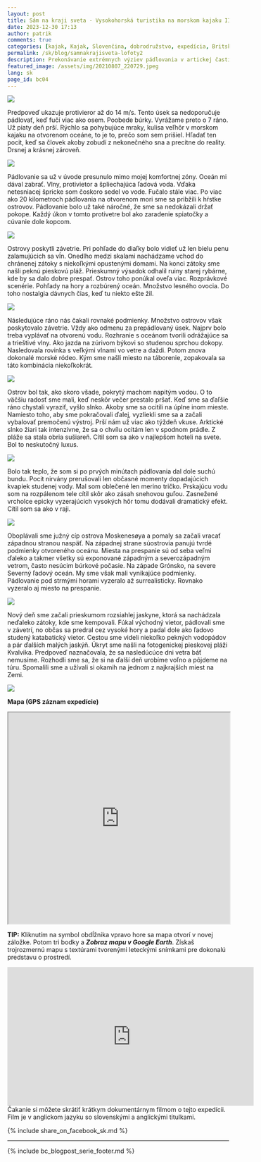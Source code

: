 ```yaml
---
layout: post
title: Sám na kraji sveta - Vysokohorská turistika na morskom kajaku II
date: 2023-12-30 17:13
author: patrik
comments: true
categories: [kajak, Kajak, Slovenčina, dobrodružstvo, expedícia, Britská Kolumbia, Kanada, medveď, tuleň, veľryba, outdoor]
permalink: /sk/blog/samnakrajisveta-lofoty2
description: Prekonávanie extrémnych výziev pádlovania v artickej časti severného Atlantiku. Silný protivietor, vlny trieštiace sa o kajak, a strach. Neprestávajúci dážď, premočená výstroj a diskomfort. Ale aj výhľady hôr, arktická príroda a spokojnosť. Slnko ako brána do iného sveta. Hľadanie úkrytu, fyzicky náročné pádlovanie a prekonávanie limitov na jednom z najkrajších miest na Zemi.
featured_image: /assets/img/20210807_220729.jpeg
lang: sk
page_id: bc04
---
```

![](/assets/img/84004fad0c79fadf6e33d2fddaad8c71_35851.jpeg)

Predpoveď ukazuje protivieror až do 14 m/s. Tento úsek sa nedoporučuje pádlovať, keď fučí viac ako osem. Poobede búrky. Vyrážame preto o 7 ráno. Už piaty deň prší. Rýchlo sa pohybujúce mraky, kulisa veľhôr v morskom kajaku na otvorenom oceáne, to je to, prečo som sem prišiel. Hľadať ten pocit, keď sa človek akoby zobudí z nekonečného sna a precitne do reality. Drsnej a krásnej zároveň.

![](/assets/img/20210804_144353.jpeg)

Pádlovanie sa už v úvode presunulo mimo mojej komfortnej zóny. Oceán mi dával zabrať. Vlny, protivietor a špliechajúca ľadová voda. Vďaka netesniacej špricke som čoskoro sedel vo vode. Fučalo stále viac. Po viac ako 20 kilometroch pádlovania na otvorenom mori sme sa pribžili k hŕstke ostrovov. Pádlovanie bolo už také náročné, že sme sa nedokázali držať pokope. Každý úkon v tomto protivetre bol ako zaradenie spiatočky a cúvanie dole kopcom.

![](/assets/img/20210804_160609.jpeg)

Ostrovy poskytli závetrie. Pri pohľade do diaľky bolo vidieť už len bielu penu zalamujúcich sa vĺn. Onedlho medzi skalami nachádzame vchod do chránenej zátoky s niekoľkými opustenými domami. Na konci zátoky sme našli peknú pieskovú pláž. Prieskumný výsadok odhalil ruiny starej rybárne, kde by sa dalo dobre prespať. Ostrov toho ponúkal oveľa viac. Rozprávkové scenérie. Pohľady na hory a rozbúrený oceán. Množstvo lesného ovocia. Do toho nostalgia dávnych čias, keď tu niekto ešte žil.

![](/assets/img/20210804_132839.jpeg)

Následujúce ráno nás čakali rovnaké podmienky. Množstvo ostrovov však poskytovalo závetrie. Vždy ako odmenu za prepádlovaný úsek. Najprv bolo treba vyplávať na otvorenú vodu. Rozhranie s oceánom tvorili odrážajúce sa a trieštivé vlny. Ako jazda na zúrivom býkovi so studenou sprchou dokopy. Nasledovala rovinka s veľkými vlnami vo vetre a daždi. Potom znova dokonalé morské ródeo. Kým sme našli miesto na táborenie, zopakovala sa táto kombinácia niekoľkokrát.

![](/assets/img/20210818_214627_352.jpeg)

Ostrov bol tak, ako skoro všade, pokrytý machom napitým vodou. O to väčšiu radosť sme mali, keď neskôr večer prestalo pršať. Keď sme sa ďaľšie ráno chystali vyraziť, vyšlo slnko. Akoby sme sa ocitili na úplne inom mieste. Namiesto toho, aby sme pokračovali ďalej, vyzliekli sme sa a začali vybalovať premočenú výstroj. Prší nám už viac ako týždeň vkuse. Arktické slnko žiari tak intenzívne, že sa o chvílu ocitám len v spodnom prádle. Z pláže sa stala obria sušiareň. Cítil som sa ako v najlepšom hoteli na svete. Bol to neskutočný luxus. 

![](/assets/img/20210808_115125.jpeg)

Bolo tak teplo, že som si po prvých minútach pádlovania dal dole suchú bundu. Pocit nirvány prerušovali len občasné momenty dopadajúcich kvapiek studenej vody. Mal som oblečené len merino tričko. Prskajúcu vodu som na rozpálenom tele cítil skôr ako zásah snehovou guľou. Zasnežené vrcholce epicky vyzerajúcich vysokých hôr tomu dodávali dramatický efekt. Cítil som sa ako v raji.

![](/assets/img/20210807_220729.jpeg)

Oboplávali sme južný cíp ostrova Moskenesøya a pomaly sa začali vracať západnou stranou naspäť. Na západnej strane súostrovia panujú tvrdé podmienky otvoreného oceánu. Miesta na prespanie sú od seba veľmi ďaleko a takmer všetky sú exponované západným a severozápadným vetrom, často nesúcim búrkové počasie. Na západe Grónsko, na severe Severný ľadový oceán. My sme však mali vynikajúce podmienky. Pádlovanie pod strmými horami vyzeralo až surrealisticky. Rovnako vyzeralo aj miesto na prespanie.

![](/assets/img/20210808_171634.jpeg)

Nový deň sme začali prieskumom rozsiahlej jaskyne, ktorá sa nachádzala neďaleko zátoky, kde sme kempovali. Fúkal východný vietor, pádlovali sme v závetrí, no občas sa predral cez vysoké hory a padal dole ako ľadovo studený katabatický vietor. Cestou sme videli niekoľko pekných vodopádov a pár ďalších malých jaskýň. Úkryt sme našli na fotogenickej pieskovej pláži Kvalvika. Predpoveď naznačovala, že sa nasledúcúce dni vetra báť nemusíme. Rozhodli sme sa, že si na ďalší deň urobíme voľno a pôjdeme na túru. Spomalili sme a užívali si okamih na jednom z najkrajších miest na Zemi.

![](/assets/img/map-lof-5.jpg)

**Mapa (GPS záznam expedície)**  
<iframe src="https://www.google.com/maps/d/embed?mid=1uvY8m_irvSvAgxb1ynELVqx_Ua9ZCkY&ehbc=2E312F" width="100%" height="480"></iframe>

**TIP:** Kliknutím na symbol obdĺžnika vpravo hore sa mapa otvorí v novej záložke. Potom tri bodky a ***Zobraz mapu v Google Earth***. Získaš trojrozmernú mapu s textúrami tvorenými leteckými snímkami pre dokonalú predstavu o prostredí.   

<iframe width="560" height="315" src="https://www.youtube.com/embed/BV9OnfBjgkk" title="The Lofoten Islands Circumnavigation" frameborder="0" allow="accelerometer; autoplay; clipboard-write; encrypted-media; gyroscope; picture-in-picture" allowfullscreen></iframe>
Čakanie si môžete skrátiť krátkym dokumentárnym filmom o tejto expedícii. Film je v anglickom jazyku so slovenskými a anglickými titulkami.

{% include share_on_facebook_sk.md %}

---

{% include bc_blogpost_serie_footer.md %}